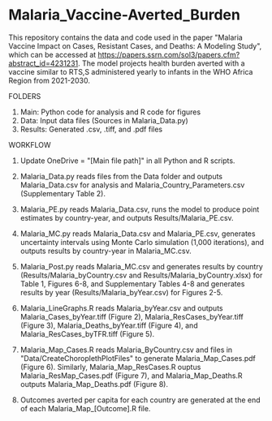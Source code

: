 # Malaria_Vaccine-Averted_Burden

This repository contains the data and code used in the paper "Malaria Vaccine Impact on Cases, Resistant Cases, and Deaths: A Modeling Study", which can be accessed at https://papers.ssrn.com/sol3/papers.cfm?abstract_id=4231231. The model projects health burden averted with a vaccine similar to RTS,S administered yearly to infants in the WHO Africa Region from 2021-2030. 

FOLDERS
1. Main: Python code for analysis and R code for figures 
2. Data: Input data files (Sources in Malaria_Data.py)
3. Results: Generated .csv, .tiff, and .pdf files

WORKFLOW
1. Update OneDrive = "[Main file path]" in all Python and R scripts.

2. Malaria_Data.py reads files from the Data folder and outputs Malaria_Data.csv for analysis and Malaria_Country_Parameters.csv (Supplementary Table 2).

3. Malaria_PE.py reads Malaria_Data.csv, runs the model to produce point estimates by country-year, and outputs Results/Malaria_PE.csv.

4. Malaria_MC.py reads Malaria_Data.csv and Malaria_PE.csv, generates uncertainty intervals using Monte Carlo simulation (1,000 iterations), and outputs results by country-year in Malaria_MC.csv.

5. Malaria_Post.py reads Malaria_MC.csv and generates results by country (Results/Malaria_byCountry.csv and Results/Malaria_byCountry.xlsx) for Table 1, Figures 6-8, and Supplementary Tables 4-8 and generates results by year (Results/Malaria_byYear.csv) for Figures 2-5.

6. Malaria_LineGraphs.R reads Malaria_byYear.csv and outputs Malaria_Cases_byYear.tiff (Figure 2), Malaria_ResCases_byYear.tiff (Figure 3), Malaria_Deaths_byYear.tiff (Figure 4), and Malaria_ResCases_byTFR.tiff (Figure 5).

7. Malaria_Map_Cases.R reads Malaria_ByCountry.csv and files in "Data/CreateChoroplethPlotFiles" to generate Malaria_Map_Cases.pdf (Figure 6). Similarly, Malaria_Map_ResCases.R ouptus Malaria_ResMap_Cases.pdf (Figure 7), and Malaria_Map_Deaths.R outputs Malaria_Map_Deaths.pdf (Figure 8).

8. Outcomes averted per capita for each country are generated at the end of each Malaria_Map_[Outcome].R file. 
